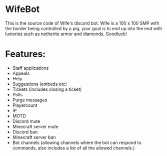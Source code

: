 # WifeBot
This is the source code of Wife's discord bot. Wife is a 100 x 100 SMP with the border being controlled by a pig, your goal is to end up into the end with luxieries such as netherite armor and diamonds. Goodluck! 

# Features:
- Staff applications
- Appeals
- Help
- Suggestions (embeds etc)
- Tickets (includes closing a ticket)
- Polls
- Purge messages
- Playercount
- IP
- MOTD
- Discord mute
- Minecraft server mute
- Discord ban
- Minecraft server ban
- Bot channels (allowing channels where the bot can respond to commands, also includes a list of all the allowed channels.)

  
